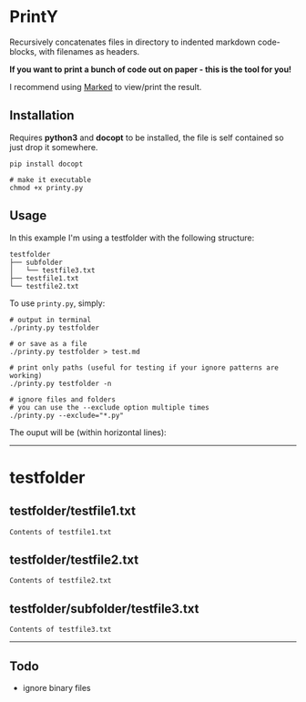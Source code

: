 # PrintY

Recursively concatenates files in directory to indented
markdown code-blocks, with filenames as headers.

**If you want to print a bunch of code out on paper - this is the tool for you!**

I recommend using [Marked](http://markedapp.com/) to view/print the result.

## Installation

Requires **python3** and **docopt** to be installed,
the file is self contained so just drop it somewhere.

    pip install docopt

    # make it executable
    chmod +x printy.py

## Usage

In this example I'm using a testfolder with the following structure:

    testfolder
    ├── subfolder
    │   └── testfile3.txt
    ├── testfile1.txt
    └── testfile2.txt

To use `printy.py`, simply:

    # output in terminal
    ./printy.py testfolder

    # or save as a file
    ./printy.py testfolder > test.md

    # print only paths (useful for testing if your ignore patterns are working)
    ./printy.py testfolder -n

    # ignore files and folders
    # you can use the --exclude option multiple times
    ./printy.py --exclude="*.py"

The ouput will be (within horizontal lines):

---

# testfolder

## testfolder/testfile1.txt

    Contents of testfile1.txt

## testfolder/testfile2.txt

    Contents of testfile2.txt

## testfolder/subfolder/testfile3.txt

    Contents of testfile3.txt

---

## Todo

- ignore binary files
